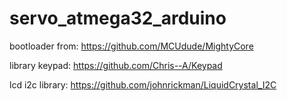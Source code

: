 # servo_atmega32_arduino

bootloader from:
https://github.com/MCUdude/MightyCore

library keypad:
https://github.com/Chris--A/Keypad

lcd i2c library:
https://github.com/johnrickman/LiquidCrystal_I2C
